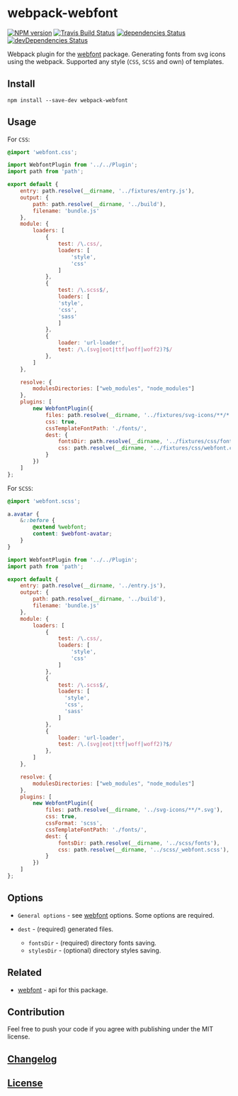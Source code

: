 # webpack-webfont

[![NPM version](https://img.shields.io/npm/v/webpack-webfont.svg)](https://www.npmjs.org/package/webpack-webfont) 
[![Travis Build Status](https://img.shields.io/travis/itgalaxy/webpack-webfont/master.svg?label=build)](https://travis-ci.org/itgalaxy/webpack-webfont) 
[![dependencies Status](https://david-dm.org/itgalaxy/webpack-webfont/status.svg)](https://david-dm.org/itgalaxy/webpack-webfont) 
[![devDependencies Status](https://david-dm.org/itgalaxy/webpack-webfont/dev-status.svg)](https://david-dm.org/itgalaxy/webpack-webfont?type=dev)

Webpack plugin for the [webfont](https://github.com/itgalaxy/webfont) package. 
Generating fonts from svg icons using the webpack. Supported any style (`CSS`, `SCSS` and own) of templates.

## Install

```shell
npm install --save-dev webpack-webfont
```

## Usage

For `CSS`:

```css
@import 'webfont.css';

```

```js
import WebfontPlugin from '../../Plugin';
import path from 'path';

export default {
    entry: path.resolve(__dirname, '../fixtures/entry.js'),
    output: {
        path: path.resolve(__dirname, '../build'),
        filename: 'bundle.js'
    },
    module: {
        loaders: [
            {
                test: /\.css/,
                loaders: [
                    'style',
                    'css'
                ]
            },
            {
                test: /\.scss$/,
                loaders: [
                'style',
                'css',
                'sass'
                ]
            },
            {
                loader: 'url-loader',
                test: /\.(svg|eot|ttf|woff|woff2)?$/
            },
        ]
    },

    resolve: {
        modulesDirectories: ["web_modules", "node_modules"]
    },
    plugins: [
        new WebfontPlugin({
            files: path.resolve(__dirname, '../fixtures/svg-icons/**/*.svg'),
            css: true,
            cssTemplateFontPath: './fonts/',
            dest: {
                fontsDir: path.resolve(__dirname, '../fixtures/css/fonts'),
                css: path.resolve(__dirname, '../fixtures/css/webfont.css'),
            }
        })
    ]
};
```

For `SCSS`:

```scss
@import 'webfont.scss';

a.avatar {
    &::before {
        @extend %webfont;
        content: $webfont-avatar;
    }
}
```

```js
import WebfontPlugin from '../../Plugin';
import path from 'path';

export default {
    entry: path.resolve(__dirname, '../entry.js'),
    output: {
        path: path.resolve(__dirname, '../build'),
        filename: 'bundle.js'
    },
    module: {
        loaders: [
            {
                test: /\.css/,
                loaders: [
                    'style',
                    'css'
                ]
            },
            {
                test: /\.scss$/,
                loaders: [
                  'style',
                  'css',
                  'sass'
                ]
            },
            {
                loader: 'url-loader',
                test: /\.(svg|eot|ttf|woff|woff2)?$/
            },
        ]
    },

    resolve: {
        modulesDirectories: ["web_modules", "node_modules"]
    },
    plugins: [
        new WebfontPlugin({
            files: path.resolve(__dirname, '../svg-icons/**/*.svg'),
            css: true,
            cssFormat: 'scss',
            cssTemplateFontPath: './fonts/',
            dest: {
                fontsDir: path.resolve(__dirname, '../scss/fonts'),
                css: path.resolve(__dirname, '../scss/_webfont.scss'),
            }
        })
    ]
};
```

## Options

-   `General options` - see [webfont](https://github.com/itgalaxy/webfont) options. Some options are required.

-   `dest` - (required) generated files.

    -   `fontsDir` - (required) directory fonts saving.
    -   `stylesDir` - (optional) directory styles saving.

## Related

-   [webfont](https://github.com/itgalaxy/webfont) - api for this package.

## Contribution

Feel free to push your code if you agree with publishing under the MIT license.

## [Changelog](CHANGELOG.md)

## [License](LICENSE)
